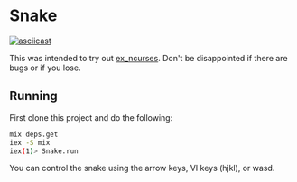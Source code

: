 # Snake

[![asciicast](https://asciinema.org/a/174483.png)](https://asciinema.org/a/174483)

This was intended to try out
[ex_ncurses](https://github.com/jfreeze/ex_ncurses). Don't be disappointed if
there are bugs or if you lose.

## Running

First clone this project and do the following:

```sh
mix deps.get
iex -S mix
iex(1)> Snake.run
```

You can control the snake using the arrow keys, VI keys (hjkl), or wasd.

